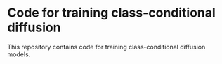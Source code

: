 # Code for training class-conditional diffusion

This repository contains code for training class-conditional diffusion models.
